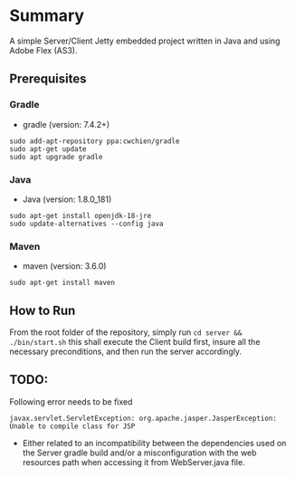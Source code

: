# Summary

A simple Server/Client Jetty embedded project written in Java and using Adobe Flex (AS3).

## Prerequisites

### Gradle

- gradle (version: 7.4.2+)

```
sudo add-apt-repository ppa:cwchien/gradle
sudo apt-get update
sudo apt upgrade gradle
```

### Java

- Java (version: 1.8.0_181)

```
sudo apt-get install openjdk-18-jre 
sudo update-alternatives --config java
```

### Maven

- maven (version: 3.6.0)

`sudo apt-get install maven`

## How to Run

From the root folder of the repository, simply run `cd server && ./bin/start.sh` this shall execute the Client build first, insure all the necessary preconditions, and then run the server accordingly.

## TODO:

Following error needs to be fixed 

```
javax.servlet.ServletException: org.apache.jasper.JasperException: Unable to compile class for JSP
```

- Either related to an incompatibility between the dependencies used on the Server gradle build and/or a misconfiguration with the web resources path when accessing it from WebServer.java file.